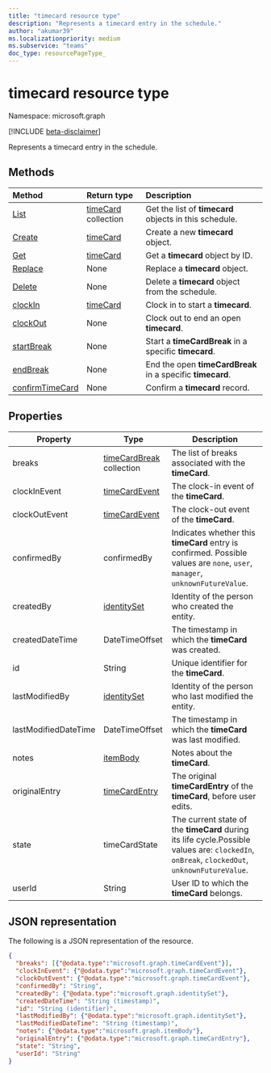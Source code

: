 ```yaml
---
title: "timecard resource type"
description: "Represents a timecard entry in the schedule."
author: "akumar39"
ms.localizationpriority: medium
ms.subservice: "teams"
doc_type: resourcePageType_
---
```


# timecard resource type

Namespace: microsoft.graph

[!INCLUDE [beta-disclaimer](../../includes/beta-disclaimer.md)]

Represents a timecard entry in the schedule.

## Methods

| Method       | Return type  |Description|
|:---------------|:--------|:----------|
|[List](../api/timecard-list.md) | [timeCard](timecard.md) collection | Get the list of **timecard** objects in this schedule.|
|[Create](../api/timecard-post.md) | [timeCard](timecard.md) | Create a new **timecard** object.|
|[Get](../api/timecard-get.md) | [timeCard](timecard.md) | Get a **timecard** object by ID.|
|[Replace](../api/timecard-replace.md) | None | Replace a **timecard** object.|
|[Delete](../api/timecard-delete.md) | None | Delete a **timecard** object from the schedule.|
|[clockIn](../api/timecard-clockin.md) | [timeCard](timecard.md) | Clock in to start a **timecard**.|
|[clockOut](../api/timecard-clockout.md) | None | Clock out to end an open **timecard**.|
|[startBreak](../api/timecard-startbreak.md) | None | Start a **timeCardBreak** in a specific **timecard**.|
|[endBreak](../api/timecard-endbreak.md) | None | End the open **timeCardBreak** in a specific **timecard**.|
|[confirmTimeCard](../api/timecard-confirm.md) | None | Confirm a **timecard** record.|

## Properties
|Property               |Type           |Description                                                                |
|-----------------------|---------------|---------------------------------------------------------------------------|
| breaks 	|[timeCardBreak](timecardbreak.md) collection  |The list of breaks associated with the **timeCard**.|
| clockInEvent       |[timeCardEvent](../resources/timecardevent.md)    | The clock-in event of the **timeCard**. |
| clockOutEvent			        |[timeCardEvent](../resources/timecardevent.md)  |The clock-out event of the **timeCard**. |
| confirmedBy |confirmedBy    | Indicates whether this **timeCard** entry is confirmed. Possible values are `none`, `user`, `manager`, `unknownFutureValue`.|
|createdBy|[identitySet](identityset.md)| Identity of the person who created the entity. |
|createdDateTime|DateTimeOffset| The timestamp in which the **timeCard** was created. |
| id			        |String  |Unique identifier for the **timeCard**.|
|lastModifiedBy| [identitySet](identityset.md)| Identity of the person who last modified the entity.|
|lastModifiedDateTime|DateTimeOffset| The timestamp in which the **timeCard** was last modified.|
| notes			        | [itemBody](itembody.md)  |Notes about the **timeCard**. |
| originalEntry| [timeCardEntry](../resources/timecardentry.md) | The original **timeCardEntry** of the **timeCard**, before user edits. |
| state 		        |timeCardState  | The current state of the **timeCard** during its life cycle.Possible values are: `clockedIn`, `onBreak`, `clockedOut`, `unknownFutureValue`.|
| userId			        |String |User ID to which  the **timeCard** belongs. |

## JSON representation

The following is a JSON representation of the resource.

<!-- {
  "blockType": "resource",
  "keyProperty": "id",
  "@odata.type": "microsoft.graph.timeCard",
   "baseType":"microsoft.graph.changeTrackedEntity"
}-->

```json
{
  "breaks": [{"@odata.type":"microsoft.graph.timeCardEvent"}],
  "clockInEvent": {"@odata.type":"microsoft.graph.timeCardEvent"},
  "clockOutEvent": {"@odata.type":"microsoft.graph.timeCardEvent"},
  "confirmedBy": "String",
  "createdBy": {"@odata.type":"microsoft.graph.identitySet"},
  "createdDateTime": "String (timestamp)",
  "id": "String (identifier)",
  "lastModifiedBy": {"@odata.type":"microsoft.graph.identitySet"},
  "lastModifiedDateTime": "String (timestamp)",
  "notes": {"@odata.type":"microsoft.graph.itemBody"},
  "originalEntry": {"@odata.type":"microsoft.graph.timeCardEntry"},
  "state": "String",
  "userId": "String"
}
```

<!-- uuid: 8fcb5dbc-d5aa-4681-8e31-b001d5168d79
2015-10-25 14:57:30 UTC -->
<!--
{
  "type": "#page.annotation",
  "description": "timeCard resource",
  "keywords": "",
  "section": "documentation",
  "tocPath": "",
  "suppressions": []
}
-->
